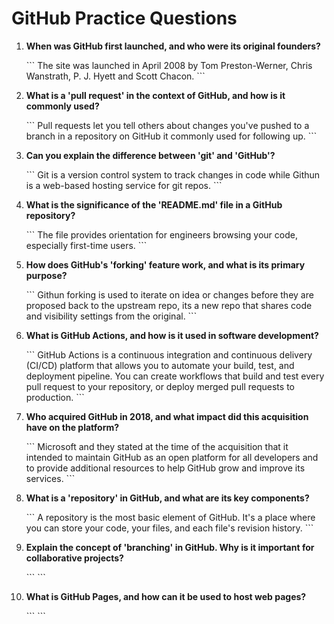 # GitHub Practice Questions

1. **When was GitHub first launched, and who were its original founders?**

   \`\`\`
   The site was launched in April 2008 by Tom Preston-Werner, Chris Wanstrath, P. J. Hyett and Scott Chacon.
   \`\`\`

2. **What is a 'pull request' in the context of GitHub, and how is it commonly used?**

   \`\`\`
   Pull requests let you tell others about changes you've pushed to a branch in a repository on GitHub it commonly used for following up.
   \`\`\`

3. **Can you explain the difference between 'git' and 'GitHub'?**

   \`\`\`
   Git is a version control system to track changes in code while Githun is a web-based hosting service for git repos.
   \`\`\`

4. **What is the significance of the 'README.md' file in a GitHub repository?**

   \`\`\`
   The file provides orientation for engineers browsing your code, especially first-time users.
   \`\`\`

5. **How does GitHub's 'forking' feature work, and what is its primary purpose?**

   \`\`\`
   Githun forking is used to iterate on idea or changes before they are proposed back to the upstream repo, its a new repo that shares code and visibility settings from the original.
   \`\`\`

6. **What is GitHub Actions, and how is it used in software development?**

   \`\`\`
   GitHub Actions is a continuous integration and continuous delivery (CI/CD) platform that allows you to automate your build, test, and deployment pipeline. You can create workflows that build and test every pull request to your repository, or deploy merged pull requests to production.
   \`\`\`

7. **Who acquired GitHub in 2018, and what impact did this acquisition have on the platform?**

   \`\`\`
   Microsoft and they stated at the time of the acquisition that it intended to maintain GitHub as an open platform for all developers and to provide additional resources to help GitHub grow and improve its services.
   \`\`\`

8. **What is a 'repository' in GitHub, and what are its key components?**

   \`\`\`
   A repository is the most basic element of GitHub. It's a place where you can store your code, your files, and each file's revision history.
   \`\`\`

9. **Explain the concept of 'branching' in GitHub. Why is it important for collaborative projects?**

   \`\`\`
   \`\`\`

10. **What is GitHub Pages, and how can it be used to host web pages?**

    \`\`\`
    \`\`\`

